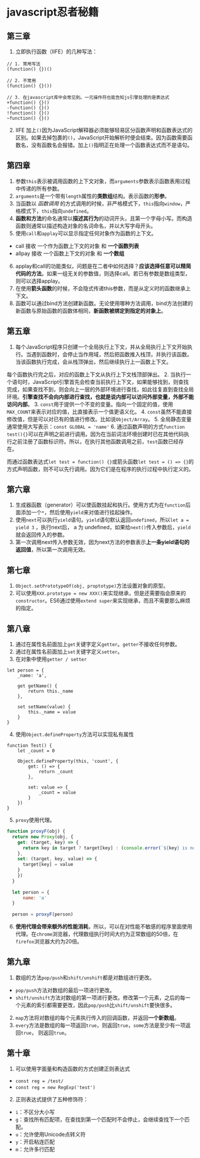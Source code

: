# javascript忍者秘籍

## 第三章
1. 立即执行函数（IIFE）的几种写法：
```
// 1. 常用写法
(function() {})()

// 2. 不常用
(function() {}())

// 3. 在javascript库中会常见到。一元操作符也能告知js引擎处理的是表达式
+function() {}()
-function() {}()
!function() {}()
~function() {}()
```
2. IIFE 加上`()`因为JavaScript解释器必须能够轻易区分函数声明和函数表达式的区别。如果去掉包裹的`()`，JavaScript开始解析时便会结束。因为函数需要函数名，没有函数名会报错。加上`()`指明正在处理一个函数表达式而不是语句。


## 第四章
1. 参数`this`表示被调用函数的上下文对象，而`arguments`参数表示函数表用过程中传递的所有参数。
2. `arguments`是一个带有`length`属性的**类数组**结构。表示函数的**形参**。
3. 当函数以 *函数调用* 的方式调用的时候，非严格模式下，`this`指向`window`，严格模式下，`this`指向`undefined`。
4. **函数和方法**的命名通常以**描述其行为**的动词开头，且第一个字母小写。而构造函数则通常以描述构造对象的名词命名，并以大写字母开头。
5. 使用`call`和`applay`可以显示指定任何对象作为函数的上下文。
- call 接收 一个作为函数上下文的对象 和 **一个函数列表**
- allpay 接收 一个函数上下文的对象 和 **一个数组**

6. applay和call的功能类似，问题是在二者中如何选择？**应该选择任意可以精简代码的方法**。如果一组无关的参数值，则选择call。若已有参数是数组类型，则可以选择applay。
7. 在使用**箭头函数**的时候，不会隐式传递this参数，而是从定义时的函数继承上下文。
8. 函数可以通过bind方法创建新函数。无论使用哪种方法调用，bind方法创建的新函数与原始函数的函数体相同，**新函数被绑定到指定的对象上**。


## 第五章
1. 每个JavaScript程序只创建一个全局执行上下文，并从全局执行上下文开始执行。当遇到函数时，会停止当作用域，然后把函数推入栈顶，并执行该函数。当该函数执行完成，会从栈顶弹出，然后继续执行上一函数上下文。

每个函数执行完之后，对应的函数上下文从执行上下文栈顶部弹出。
2. 当执行一个语句时，JavaScript引擎首先会检查当前执行上下文，如果能够找到，则查找完成，如果查找不到，则会向上一层的外部环境进行查找，如此往复直到查找全局环境。**引擎查找不会向内部进行查找，也就是说内部可以访问外部变量，外部不能访问内部**。
3. `const`用于提供一个不变的变量。指向一个固定的值，使用`MAX_COUNT`来表示对应的值，比直接表示一个值更语义化。
4. `const`虽然不能直接修改值，但是可以对已有的值进行修改。比如说`Object/Array`。
5. 全局静态变量通常使用大写表示：`const GLOBAL = 'name'`
6. 通过函数声明的方式`function test(){}`可以在声明之前进行调用。因为在当前词法环境创建时已在其他代码执行之前注册了函数标识符。所以，在执行其他函数调用之前，`test`函数已经存在。

而通过函数表达式`let test = function() {}`或箭头函数`let test = () => {}`的方式声明函数，则不可以先行调用。因为它们是在程序的执行过程中执行定义的。


## 第六章
1. 生成器函数（generator）可以使函数挂起和执行。使用方式为在`function`后面添加一个`*`，然后使用`yield`来对值进行挂起操作。
2. 使用`next`可以执行`yield`语句。`yield`语句默认返回`undefined`，所以`let a = yield 3` ，执行next后， a 为 undefined，如果给`next()`传入参数后，`yield`就会返回传入的参数。
3. 第一次调用next传入参数无效，因为next方法的参数表示**上一条yield语句的返回值**，所以第一次调用无效。


## 第七章
1. `Object.setPrototypeOf(obj, proptotype)`方法设置对象的原型。
2. 可以使用`XXX.prototype = new XXX()`来实现继承，但是还需要指会原来的`constructor`。ES6通过使用`extend super`来实现继承，而且不需要那么麻烦的指定。


## 第八章
1. 通过在属性名前面加上`get`关键字定义`getter`。`getter`不接收任何参数。
2. 通过在属性名前面加上`set`关键字定义`setter`。
3. 在对象中使用`getter / setter`
```
let person = {
    _name: 'a',
    
    get getName() {
        return this._name
    },
    
    set setName(value) {
        this._name = value
    }
}
```
4. 使用`Object.defineProperty`方法可以实现私有属性
```
function Test() {
    let _count = 0
    
    Object.defineProperty(this, 'count', {
        get: () => {
            return _count
        },
        
        set: value => {
            _count = value
        }
    })
}
```
5. `proxy`使用代理。
```javascript
function proxyF(obj) {
  return new Proxy(obj, {
    get: (target, key) => {
      return key in target ? target[key] : (console.error(`${key} is not defined`))
    },
    set: (target, key, value) => {
      target[key] = value
    }
    })
  }
  
  let person = {
      name: 'a'
  }
  
  person = proxyF(person)
```

6. **使用代理会带来额外的性能消耗**，所以，可以在对性能不敏感的程序里面使用代理。在`chrome`浏览器，代理数组执行时间大约为正常数组的50倍，在`firefox`浏览器大约为20倍。


## 第九章
1. 数组的方法`pop/push`和`shift/unshift`都是对数组进行更改。
- `pop/push`方法对数组的最后一项进行更改。
- `shift/unshift`方法对数组的第一项进行更改。修改第一个元素，之后的每一个元素的索引都需要更改，因此`pop/push`比`shift/unshift`要快很多。

2. `map`方法将对数组的每个元素执行传入的回调函数，并返回**一个新数组**。
3. `every`方法是数组的每一项返回`true`，则返回`true`，`some`方法是至少有一项返回`true`， 则返回`true`。


## 第十章
1. 可以使用字面量和构造函数的方式创建正则表达式
- `const reg = /test/`
- `const reg = new RegExp('test')`
2. 正则表达式提供了五种修饰符：
- `i`：不区分大小写
- `g`：查找所有匹配项，在查找到第一个匹配时不会停止，会继续查找下一个匹配。
- `u`：允许使用Unicode点转义符
- `y`：开启粘连匹配
- `m`：允许多行匹配